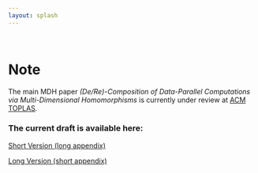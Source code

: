 ```yaml
---
layout: splash
---
```


<br>

# Note
The main MDH paper *(De/Re)-Composition of Data-Parallel Computations via Multi-Dimensional Homomorphisms* is currently under review at [ACM TOPLAS](https://dl.acm.org/journal/toplas).

### The current draft is available here:
<a href="assets/files/publications/toplas24/mdh_short.pdf"><i class="fas fa-file-pdf" style="color: red; font-size: 2em; padding-top: .4em"></i></a> [Short Version (long appendix)](assets/files/publications/toplas24/mdh_short.pdf)

<a href="assets/files/publications/toplas24/mdh_long.pdf"><i class="fas fa-file-pdf" style="color: red; font-size: 2em; padding-top: .4em"></i></a> [Long Version (short appendix)](assets/files/publications/toplas24/mdh_long.pdf)
